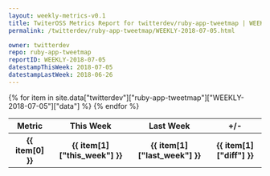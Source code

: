 ```yaml
---
layout: weekly-metrics-v0.1
title: TwiterOSS Metrics Report for twitterdev/ruby-app-tweetmap | WEEKLY-2018-07-05 | 2018-07-05
permalink: /twitterdev/ruby-app-tweetmap/WEEKLY-2018-07-05.html

owner: twitterdev
repo: ruby-app-tweetmap
reportID: WEEKLY-2018-07-05
datestampThisWeek: 2018-07-05
datestampLastWeek: 2018-06-26
---
```


<table style="width: 100%">
    <tr>
        <th>Metric</th>
        <th>This Week</th>
        <th>Last Week</th>
        <th>+/-</th>
    </tr>
    {% for item in site.data["twitterdev"]["ruby-app-tweetmap"]["WEEKLY-2018-07-05"]["data"] %}
    <tr>
        <th>{{ item[0] }}</th>
        <th>{{ item[1]["this_week"] }}</th>
        <th>{{ item[1]["last_week"] }}</th>
        <th>{{ item[1]["diff"] }}</th>
    </tr>
    {% endfor %}
</table>

